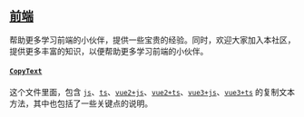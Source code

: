 ## [前端](https://github.com/Pedro-Que/become-a-professional-front-end-development-engineer)

帮助更多学习前端的小伙伴，提供一些宝贵的经验。同时，欢迎大家加入本社区，提供更多丰富的知识，以便帮助更多学习前端的小伙伴。

#### [`CopyText`](https://github.com/Pedro-Que/become-a-professional-front-end-development-engineer/tree/main/CopyText)

这个文件里面，包含 [`js`](https://github.com/Pedro-Que/become-a-professional-front-end-development-engineer/blob/main/CopyText/js/copy.js)、[`ts`](https://github.com/Pedro-Que/become-a-professional-front-end-development-engineer/blob/main/CopyText/ts/copy.ts)、[`vue2+js`](https://github.com/Pedro-Que/become-a-professional-front-end-development-engineer/blob/main/CopyText/js/vue2-directives/copy.js)、[`vue2+ts`](https://github.com/Pedro-Que/become-a-professional-front-end-development-engineer/blob/main/CopyText/ts/vue2-directives/copy.ts)、[`vue3+js`](https://github.com/Pedro-Que/become-a-professional-front-end-development-engineer/blob/main/CopyText/js/vue3-directives/copy.js)、[`vue3+ts`](https://github.com/Pedro-Que/become-a-professional-front-end-development-engineer/blob/main/CopyText/ts/vue3-directives/copy.ts) 的复制文本方法，其中也包括了一些关键点的说明。